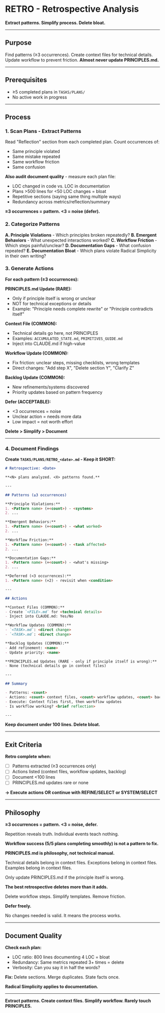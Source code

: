 # RETRO - Retrospective Analysis

**Extract patterns. Simplify process. Delete bloat.**

---

## Purpose

Find patterns (≥3 occurrences). Create context files for technical details. Update workflow to prevent friction. **Almost never update PRINCIPLES.md.**

---

## Prerequisites

- ≥5 completed plans in `TASKS/PLANS/`
- No active work in progress

---

## Process

### 1. Scan Plans - Extract Patterns

Read "Reflection" section from each completed plan. Count occurrences of:
- Same principle violated
- Same mistake repeated
- Same workflow friction
- Same confusion

**Also audit document quality** - measure each plan file:
- LOC changed in code vs. LOC in documentation
- Plans >500 lines for <50 LOC changes = bloat
- Repetitive sections (saying same thing multiple ways)
- Redundancy across metrics/reflection/summary

**≥3 occurrences = pattern. <3 = noise (defer).**

### 2. Categorize Patterns

**A. Principle Violations** - Which principles broken repeatedly?
**B. Emergent Behaviors** - What unexpected interactions worked?
**C. Workflow Friction** - Which steps painful/unclear?
**D. Documentation Gaps** - What confusion repeated?
**E. Documentation Bloat** - Which plans violate Radical Simplicity in their own writing?

### 3. Generate Actions

**For each pattern (≥3 occurrences):**

**PRINCIPLES.md Update (RARE):**
- Only if principle itself is wrong or unclear
- NOT for technical exceptions or details
- Example: "Principle needs complete rewrite" or "Principle contradicts itself"

**Context File (COMMON):**
- Technical details go here, not PRINCIPLES
- Examples: `ACCUMULATED_STATE.md`, `PRIMITIVES_GUIDE.md`
- Inject into CLAUDE.md if high-value

**Workflow Update (COMMON):**
- Fix friction: unclear steps, missing checklists, wrong templates
- Direct changes: "Add step X", "Delete section Y", "Clarify Z"

**Backlog Update (COMMON):**
- New refinements/systems discovered
- Priority updates based on pattern frequency

**Defer (ACCEPTABLE):**
- <3 occurrences = noise
- Unclear action = needs more data
- Low impact = not worth effort

**Delete > Simplify > Document**

---

### 4. Document Findings

**Create `TASKS/PLANS/RETRO_<date>.md` - Keep it SHORT:**

```markdown
# Retrospective: <Date>

**<N> plans analyzed. <X> patterns found.**

---

## Patterns (≥3 occurrences)

**Principle Violations:**
1. <Pattern name> (×<count>) - <systems>
2. ...

**Emergent Behaviors:**
1. <Pattern name> (×<count>) - <what worked>
2. ...

**Workflow Friction:**
1. <Pattern name> (×<count>) - <task affected>
2. ...

**Documentation Gaps:**
1. <Pattern name> (×<count>) - <what's missing>
2. ...

**Deferred (<3 occurrences):**
1. <Pattern name> (×2) - revisit when <condition>

---

## Actions

**Context Files (COMMON):**
- Create `<FILE>.md` for <technical details>
- Inject into CLAUDE.md: Yes/No

**Workflow Updates (COMMON):**
- `<TASK>.md`: <direct change>
- `<TASK>.md`: <direct change>

**Backlog Updates (COMMON):**
- Add refinement: <name>
- Update priority: <name>

**PRINCIPLES.md Updates (RARE - only if principle itself is wrong):**
- None (technical details go in context files)

---

## Summary

- Patterns: <count>
- Actions: <count> context files, <count> workflow updates, <count> backlog
- Execute: Context files first, then workflow updates
- Is workflow working? <brief reflection>

---
```

**Keep document under 100 lines. Delete bloat.**

---

## Exit Criteria

**Retro complete when:**
- [ ] Patterns extracted (≥3 occurrences only)
- [ ] Actions listed (context files, workflow updates, backlog)
- [ ] Document <100 lines
- [ ] PRINCIPLES.md updates rare or none

**→ Execute actions OR continue with REFINE/SELECT or SYSTEM/SELECT**

---

## Philosophy

**≥3 occurrences = pattern. <3 = noise, defer.**

Repetition reveals truth. Individual events teach nothing.

**Workflow success (5/5 plans completing smoothly) is not a pattern to fix.**

**PRINCIPLES.md is philosophy, not technical manual.**

Technical details belong in context files. Exceptions belong in context files. Examples belong in context files.

Only update PRINCIPLES.md if the principle itself is wrong.

**The best retrospective deletes more than it adds.**

Delete workflow steps. Simplify templates. Remove friction.

**Defer freely.**

No changes needed is valid. It means the process works.

---

## Document Quality

**Check each plan:**
- LOC ratio: 800 lines documenting 4 LOC = bloat
- Redundancy: Same metrics repeated 3+ times = delete
- Verbosity: Can you say it in half the words?

**Fix:** Delete sections. Merge duplicates. State facts once.

**Radical Simplicity applies to documentation.**

---

**Extract patterns. Create context files. Simplify workflow. Rarely touch PRINCIPLES.**
